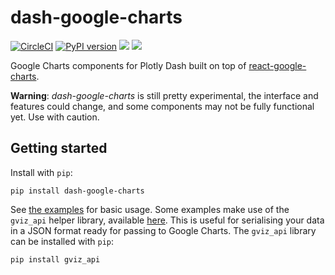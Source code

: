 # dash-google-charts

[![CircleCI](https://circleci.com/gh/tcbegley/dash-google-charts/tree/master.svg?style=shield)](https://circleci.com/gh/tcbegley/dash-google-charts/tree/master)
[![PyPI version](https://badge.fury.io/py/dash-google-charts.svg)](https://badge.fury.io/py/dash-google-charts)
![](https://img.shields.io/github/license/tcbegley/dash-google-charts.svg?style=flat)
![](https://img.shields.io/pypi/pyversions/dash-google-charts.svg?style=flat)


Google Charts components for Plotly Dash built on top of [react-google-charts][rgc].

**Warning**: *dash-google-charts* is still pretty experimental, the interface and
features could change, and some components may not be fully functional yet. Use
with caution.

## Getting started

Install with `pip`:

```
pip install dash-google-charts
```

See [the examples][examples] for basic usage. Some examples make use of the
`gviz_api` helper library, available [here][gviz]. This is useful for
serialising your data in a JSON format ready for passing to Google Charts. The
`gviz_api` library can be installed with `pip`:

```
pip install gviz_api
```

[rgc]: https://react-google-charts.com/
[gviz]: https://github.com/google/google-visualization-python
[examples]: https://github.com/tcbegley/dash-google-charts/tree/master/examples
